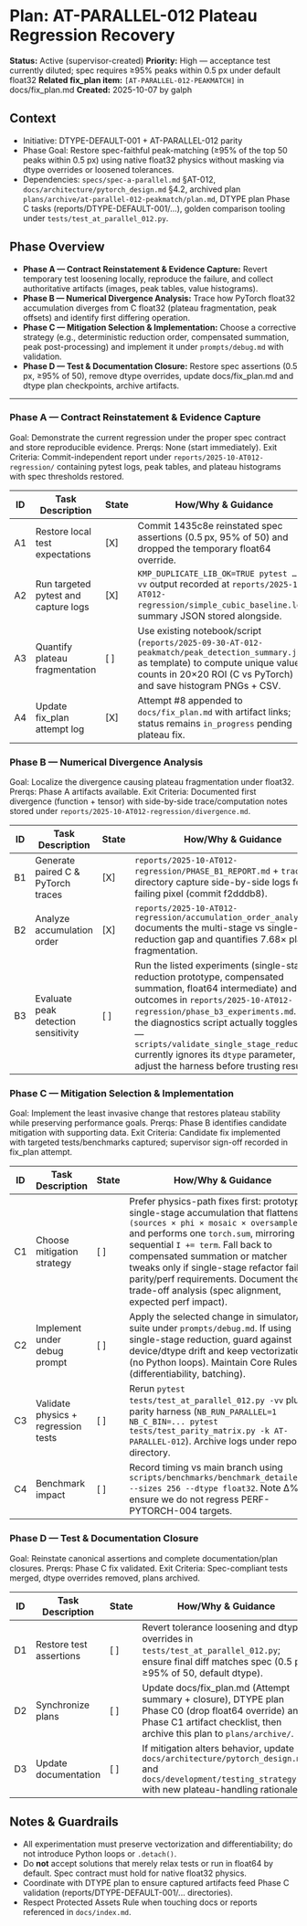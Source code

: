 # Plan: AT-PARALLEL-012 Plateau Regression Recovery

**Status:** Active (supervisor-created)
**Priority:** High — acceptance test currently diluted; spec requires ≥95% peaks within 0.5 px under default float32
**Related fix_plan item:** `[AT-PARALLEL-012-PEAKMATCH]` in docs/fix_plan.md
**Created:** 2025-10-07 by galph

## Context
- Initiative: DTYPE-DEFAULT-001 + AT-PARALLEL-012 parity
- Phase Goal: Restore spec-faithful peak-matching (≥95% of the top 50 peaks within 0.5 px) using native float32 physics without masking via dtype overrides or loosened tolerances.
- Dependencies: `specs/spec-a-parallel.md` §AT-012, `docs/architecture/pytorch_design.md` §4.2, archived plan `plans/archive/at-parallel-012-peakmatch/plan.md`, DTYPE plan Phase C tasks (reports/DTYPE-DEFAULT-001/...), golden comparison tooling under `tests/test_at_parallel_012.py`.

## Phase Overview
- **Phase A — Contract Reinstatement & Evidence Capture:** Revert temporary test loosening locally, reproduce the failure, and collect authoritative artifacts (images, peak tables, value histograms).
- **Phase B — Numerical Divergence Analysis:** Trace how PyTorch float32 accumulation diverges from C float32 (plateau fragmentation, peak offsets) and identify first differing operation.
- **Phase C — Mitigation Selection & Implementation:** Choose a corrective strategy (e.g., deterministic reduction order, compensated summation, peak post-processing) and implement it under `prompts/debug.md` with validation.
- **Phase D — Test & Documentation Closure:** Restore spec assertions (0.5 px, ≥95% of 50), remove dtype overrides, update docs/fix_plan.md and dtype plan checkpoints, archive artifacts.

---

### Phase A — Contract Reinstatement & Evidence Capture
Goal: Demonstrate the current regression under the proper spec contract and store reproducible evidence.
Prerqs: None (start immediately).
Exit Criteria: Commit-independent report under `reports/2025-10-AT012-regression/` containing pytest logs, peak tables, and plateau histograms with spec thresholds restored.

| ID | Task Description | State | How/Why & Guidance |
| --- | --- | --- | --- |
| A1 | Restore local test expectations | [X] | Commit 1435c8e reinstated spec assertions (0.5 px, 95% of 50) and dropped the temporary float64 override. |
| A2 | Run targeted pytest and capture logs | [X] | `KMP_DUPLICATE_LIB_OK=TRUE pytest … -vv` output recorded at `reports/2025-10-AT012-regression/simple_cubic_baseline.log`; summary JSON stored alongside. |
| A3 | Quantify plateau fragmentation | [ ] | Use existing notebook/script (`reports/2025-09-30-AT-012-peakmatch/peak_detection_summary.json` as template) to compute unique value counts in 20×20 ROI (C vs PyTorch) and save histogram PNGs + CSV. |
| A4 | Update fix_plan attempt log | [X] | Attempt #8 appended to `docs/fix_plan.md` with artifact links; status remains `in_progress` pending plateau fix. |

### Phase B — Numerical Divergence Analysis
Goal: Localize the divergence causing plateau fragmentation under float32.
Prerqs: Phase A artifacts available.
Exit Criteria: Documented first divergence (function + tensor) with side-by-side trace/computation notes stored under `reports/2025-10-AT012-regression/divergence.md`.

| ID | Task Description | State | How/Why & Guidance |
| --- | --- | --- | --- |
| B1 | Generate paired C & PyTorch traces | [X] | `reports/2025-10-AT012-regression/PHASE_B1_REPORT.md` + `traces/` directory capture side-by-side logs for the failing pixel (commit f2dddb8). |
| B2 | Analyze accumulation order | [X] | `reports/2025-10-AT012-regression/accumulation_order_analysis.md` documents the multi-stage vs single-stage reduction gap and quantifies 7.68× plateau fragmentation. |
| B3 | Evaluate peak detection sensitivity | [ ] | Run the listed experiments (single-stage reduction prototype, compensated summation, float64 intermediate) and record outcomes in `reports/2025-10-AT012-regression/phase_b3_experiments.md`. Ensure the diagnostics script actually toggles dtype — `scripts/validate_single_stage_reduction.py` currently ignores its `dtype` parameter, so adjust the harness before trusting results. |

### Phase C — Mitigation Selection & Implementation
Goal: Implement the least invasive change that restores plateau stability while preserving performance goals.
Prerqs: Phase B identifies candidate mitigation with supporting data.
Exit Criteria: Candidate fix implemented with targeted tests/benchmarks captured; supervisor sign-off recorded in fix_plan attempt.

| ID | Task Description | State | How/Why & Guidance |
| --- | --- | --- | --- |
| C1 | Choose mitigation strategy | [ ] | Prefer physics-path fixes first: prototype a single-stage accumulation that flattens `(sources × phi × mosaic × oversample²)` and performs one `torch.sum`, mirroring C's sequential `I += term`. Fall back to compensated summation or matcher tweaks only if single-stage refactor fails parity/perf requirements. Document the trade-off analysis (spec alignment, expected perf impact). |
| C2 | Implement under debug prompt | [ ] | Apply the selected change in simulator/test suite under `prompts/debug.md`. If using single-stage reduction, guard against device/dtype drift and keep vectorization (no Python loops). Maintain Core Rules (differentiability, batching). |
| C3 | Validate physics + regression tests | [ ] | Rerun `pytest tests/test_at_parallel_012.py -vv` plus parity harness (`NB_RUN_PARALLEL=1 NB_C_BIN=... pytest tests/test_parity_matrix.py -k AT-PARALLEL-012`). Archive logs under reports directory. |
| C4 | Benchmark impact | [ ] | Record timing vs main branch using `scripts/benchmarks/benchmark_detailed.py --sizes 256 --dtype float32`. Note Δ% to ensure we do not regress PERF-PYTORCH-004 targets. |

### Phase D — Test & Documentation Closure
Goal: Reinstate canonical assertions and complete documentation/plan closures.
Prerqs: Phase C fix validated.
Exit Criteria: Spec-compliant tests merged, dtype overrides removed, plans archived.

| ID | Task Description | State | How/Why & Guidance |
| --- | --- | --- | --- |
| D1 | Restore test assertions | [ ] | Revert tolerance loosening and dtype overrides in `tests/test_at_parallel_012.py`; ensure final diff matches spec (0.5 px, ≥95% of 50, default dtype). |
| D2 | Synchronize plans | [ ] | Update docs/fix_plan.md (Attempt summary + closure), DTYPE plan Phase C0 (drop float64 override) and Phase C1 artifact checklist, then archive this plan to `plans/archive/`. |
| D3 | Update documentation | [ ] | If mitigation alters behavior, update `docs/architecture/pytorch_design.md` and `docs/development/testing_strategy.md` with new plateau-handling rationale. |

## Notes & Guardrails
- All experimentation must preserve vectorization and differentiability; do not introduce Python loops or `.detach()`.
- Do **not** accept solutions that merely relax tests or run in float64 by default. Spec contract must hold for native float32 physics.
- Coordinate with DTYPE plan to ensure captured artifacts feed Phase C validation (reports/DTYPE-DEFAULT-001/... directories).
- Respect Protected Assets Rule when touching docs or reports referenced in `docs/index.md`.
